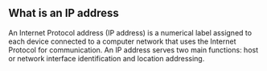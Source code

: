 ## What is an IP address
An Internet Protocol address (IP address) is a numerical label assigned to each device connected to a computer network that uses the Internet Protocol for communication. An IP address serves two main functions: host or network interface identification and location addressing.
